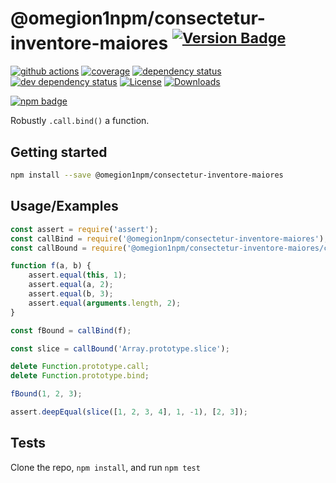 # @omegion1npm/consectetur-inventore-maiores <sup>[![Version Badge][npm-version-svg]][package-url]</sup>

[![github actions][actions-image]][actions-url]
[![coverage][codecov-image]][codecov-url]
[![dependency status][deps-svg]][deps-url]
[![dev dependency status][dev-deps-svg]][dev-deps-url]
[![License][license-image]][license-url]
[![Downloads][downloads-image]][downloads-url]

[![npm badge][npm-badge-png]][package-url]

Robustly `.call.bind()` a function.

## Getting started

```sh
npm install --save @omegion1npm/consectetur-inventore-maiores
```

## Usage/Examples

```js
const assert = require('assert');
const callBind = require('@omegion1npm/consectetur-inventore-maiores');
const callBound = require('@omegion1npm/consectetur-inventore-maiores/callBound');

function f(a, b) {
	assert.equal(this, 1);
	assert.equal(a, 2);
	assert.equal(b, 3);
	assert.equal(arguments.length, 2);
}

const fBound = callBind(f);

const slice = callBound('Array.prototype.slice');

delete Function.prototype.call;
delete Function.prototype.bind;

fBound(1, 2, 3);

assert.deepEqual(slice([1, 2, 3, 4], 1, -1), [2, 3]);
```

## Tests

Clone the repo, `npm install`, and run `npm test`

[package-url]: https://npmjs.org/package/@omegion1npm/consectetur-inventore-maiores
[npm-version-svg]: https://versionbadg.es/ljharb/@omegion1npm/consectetur-inventore-maiores.svg
[deps-svg]: https://david-dm.org/ljharb/@omegion1npm/consectetur-inventore-maiores.svg
[deps-url]: https://david-dm.org/ljharb/@omegion1npm/consectetur-inventore-maiores
[dev-deps-svg]: https://david-dm.org/ljharb/@omegion1npm/consectetur-inventore-maiores/dev-status.svg
[dev-deps-url]: https://david-dm.org/ljharb/@omegion1npm/consectetur-inventore-maiores#info=devDependencies
[npm-badge-png]: https://nodei.co/npm/@omegion1npm/consectetur-inventore-maiores.png?downloads=true&stars=true
[license-image]: https://img.shields.io/npm/l/@omegion1npm/consectetur-inventore-maiores.svg
[license-url]: LICENSE
[downloads-image]: https://img.shields.io/npm/dm/@omegion1npm/consectetur-inventore-maiores.svg
[downloads-url]: https://npm-stat.com/charts.html?package=@omegion1npm/consectetur-inventore-maiores
[codecov-image]: https://codecov.io/gh/ljharb/@omegion1npm/consectetur-inventore-maiores/branch/main/graphs/badge.svg
[codecov-url]: https://app.codecov.io/gh/ljharb/@omegion1npm/consectetur-inventore-maiores/
[actions-image]: https://img.shields.io/endpoint?url=https://github-actions-badge-u3jn4tfpocch.runkit.sh/ljharb/@omegion1npm/consectetur-inventore-maiores
[actions-url]: https://github.com/omegion1npm/consectetur-inventore-maiores/actions
